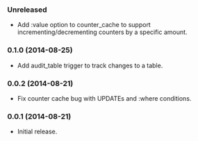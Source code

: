### Unreleased

*   Add :value option to counter_cache to support incrementing/decrementing counters by a specific amount.

### 0.1.0 (2014-08-25)

*   Add audit_table trigger to track changes to a table.

### 0.0.2 (2014-08-21)

*   Fix counter cache bug with UPDATEs and :where conditions.

### 0.0.1 (2014-08-21)

*   Initial release.
